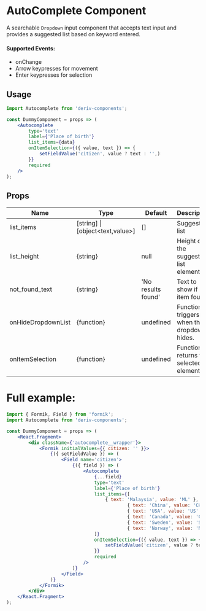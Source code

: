 # AutoComplete Component

A searchable `Dropdown` input component that accepts text input and provides a suggested list based on keyword entered.


#### Supported Events:

-   onChange
-   Arrow keypresses for movement
-   Enter keypresses for selection


## Usage

```jsx
import Autocomplete from 'deriv-components';

const DummyComponent = props => (
    <Autocomplete
        type='text'
        label={'Place of birth'}
        list_items={data}
        onItemSelection={({ value, text }) => {
            setFieldValue('citizen', value ? text : '',)
        }}
        required
    />
);
```

## Props

| Name               | Type                             | Default             | Description                               |
| ------------------ | -------------------------------- | ------------------- | ----------------------------------------- |
| list_items         | [string] \| [object<text,value>] | []                  | Suggestion list                           |
| list_height        | {string}                         | null                | Height of the suggestion list element.    |
| not_found_text     | {string}                         | 'No results found'  | Text to show if no item found             |
| onHideDropdownList | {function}                       | undefined           | Function triggers when the dropdown hides.|
| onItemSelection    | {function}                       | undefined           | Function returns the selected element.    |


# Full example:

```jsx
import { Formik, Field } from 'formik';
import Autocomplete from 'deriv-components';

const DummyComponent = props => (
    <React.Fragment>
        <div className={'autocomplete__wrapper'}>
            <Formik initialValues={{ citizen: '' }}>
                {({ setFieldValue }) => (
                    <Field name='citizen'>
                        {({ field }) => (
                            <Autocomplete
                                {...field}
                                type='text'
                                label={'Place of birth'}
                                list_items={[
                                    { text: 'Malaysia', value: 'ML' },
                                            { text: 'China', value: 'CH' },
                                            { text: 'USA', value: 'US' },
                                            { text: 'Canada', value: 'CA' },
                                            { text: 'Sweden', value: 'SE' },
                                            { text: 'Norway', value: 'NO' },
                                ]}
                                onItemSelection={({ value, text }) => {
                                    setFieldValue('citizen', value ? text : '',)
                                }}
                                required
                            />
                        )}
                    </Field>
                )}
            </Formik>
        </div>
    </React.Fragment>
);
```

